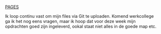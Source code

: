 [PAGES](https://mariekevanmaanen.github.io/dataprocessing/)

Ik loop continu vast om mijn files via Git te uploaden.
Komend werkcollege ga ik het nog eens vragen, maar ik hoop dat voor deze week mijn opdrachten goed zijn ingeleverd, ookal staat niet alles in de goede map etc.
